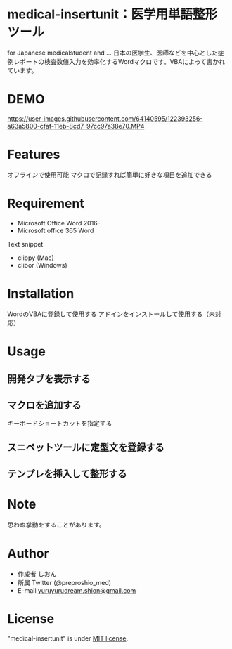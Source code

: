 # medical-insertunit：医学用単語整形ツール
for Japanese medicalstudent and …
日本の医学生、医師などを中心とした症例レポートの検査数値入力を効率化するWordマクロです。VBAによって書かれています。


# DEMO

https://user-images.githubusercontent.com/64140595/122393256-a63a5800-cfaf-11eb-8cd7-97cc97a38e70.MP4

# Features
オフラインで使用可能
マクロで記録すれば簡単に好きな項目を追加できる


# Requirement
* Microsoft Office Word 2016-
* Microsoft office 365 Word

Text snippet
* clippy (Mac)
* clibor (Windows)

# Installation
WordのVBAに登録して使用する
アドインをインストールして使用する（未対応）

# Usage
## 開発タブを表示する
## マクロを追加する
キーボードショートカットを指定する
## スニペットツールに定型文を登録する
## テンプレを挿入して整形する

# Note
思わぬ挙動をすることがあります。

# Author
* 作成者 しおん
* 所属 Twitter (@preproshio_med)
* E-mail yuruyurudream.shion@gmail.com

# License

"medical-insertunit" is under [MIT license](https://en.wikipedia.org/wiki/MIT_License).

